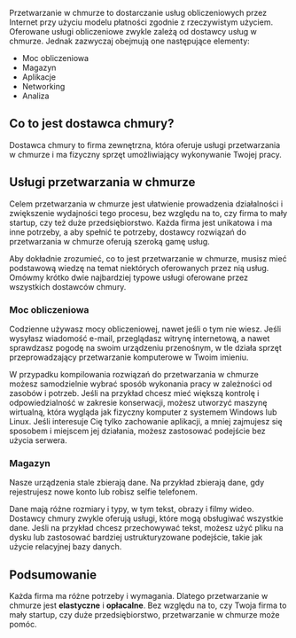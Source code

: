 Przetwarzanie w chmurze to dostarczanie usług obliczeniowych przez Internet przy użyciu modelu płatności zgodnie z rzeczywistym użyciem. Oferowane usługi obliczeniowe zwykle zależą od dostawcy usług w chmurze. Jednak zazwyczaj obejmują one następujące elementy:

- Moc obliczeniowa
- Magazyn
- Aplikacje
- Networking
- Analiza

## <a name="what-is-a-cloud-provider"></a>Co to jest dostawca chmury?

Dostawca chmury to firma zewnętrzna, która oferuje usługi przetwarzania w chmurze i ma fizyczny sprzęt umożliwiający wykonywanie Twojej pracy.

## <a name="cloud-computing-services"></a>Usługi przetwarzania w chmurze

Celem przetwarzania w chmurze jest ułatwienie prowadzenia działalności i zwiększenie wydajności tego procesu, bez względu na to, czy firma to mały startup, czy też duże przedsiębiorstwo. Każda firma jest unikatowa i ma inne potrzeby, a aby spełnić te potrzeby, dostawcy rozwiązań do przetwarzania w chmurze oferują szeroką gamę usług.

Aby dokładnie zrozumieć, co to jest przetwarzanie w chmurze, musisz mieć podstawową wiedzę na temat niektórych oferowanych przez nią usług. Omówmy krótko dwie najbardziej typowe usługi oferowane przez wszystkich dostawców chmury.

### <a name="compute-power"></a>Moc obliczeniowa

Codzienne używasz mocy obliczeniowej, nawet jeśli o tym nie wiesz. Jeśli wysyłasz wiadomość e-mail, przeglądasz witrynę internetową, a nawet sprawdzasz pogodę na swoim urządzeniu przenośnym, w tle działa sprzęt przeprowadzający przetwarzanie komputerowe w Twoim imieniu. 

W przypadku kompilowania rozwiązań do przetwarzania w chmurze możesz samodzielnie wybrać sposób wykonania pracy w zależności od zasobów i potrzeb. Jeśli na przykład chcesz mieć większą kontrolę i odpowiedzialność w zakresie konserwacji, możesz utworzyć maszynę wirtualną, która wygląda jak fizyczny komputer z systemem Windows lub Linux. Jeśli interesuje Cię tylko zachowanie aplikacji, a mniej zajmujesz się sposobem i miejscem jej działania, możesz zastosować podejście bez użycia serwera.

### <a name="storage"></a>Magazyn

Nasze urządzenia stale zbierają dane. Na przykład zbierają dane, gdy rejestrujesz nowe konto lub robisz selfie telefonem.

Dane mają różne rozmiary i typy, w tym tekst, obrazy i filmy wideo. Dostawcy chmury zwykle oferują usługi, które mogą obsługiwać wszystkie dane. Jeśli na przykład chcesz przechowywać tekst, możesz użyć pliku na dysku lub zastosować bardziej ustrukturyzowane podejście, takie jak użycie relacyjnej bazy danych.

## <a name="summary"></a>Podsumowanie

Każda firma ma różne potrzeby i wymagania. Dlatego przetwarzanie w chmurze jest **elastyczne** i **opłacalne**. Bez względu na to, czy Twoja firma to mały startup, czy duże przedsiębiorstwo, przetwarzanie w chmurze może pomóc.


